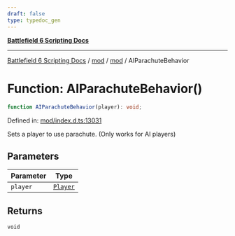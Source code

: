 ```yaml
---
draft: false
type: typedoc_gen
---
```


[**Battlefield 6 Scripting Docs**](../../../_index.md)

***

[Battlefield 6 Scripting Docs](../../../_index.md) / [mod](../../_index.md) / [mod](../_index.md) / AIParachuteBehavior

# Function: AIParachuteBehavior()

```ts
function AIParachuteBehavior(player): void;
```

Defined in: [mod/index.d.ts:13031](https://github.com/battlefield-portal-community/portal-docs/blob/ff09b2690670f74de7e97198022e5a97ff1161ff/generators/santiago/mod/index.d.ts#L13031)

Sets a player to use parachute. (Only works for AI players)

## Parameters

| Parameter | Type |
| ------ | ------ |
| `player` | [`Player`](../Player/_index.md) |

## Returns

`void`
